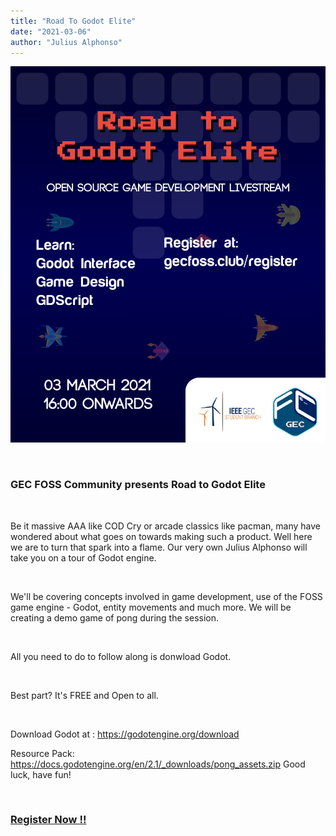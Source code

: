 ```yaml
---
title: "Road To Godot Elite"
date: "2021-03-06"
author: "Julius Alphonso"
---
```


![Road To Godot Elite Poster](./images/road-to-godot-elite.jpeg)

<br>

### GEC FOSS Community presents Road to Godot Elite

<br>

Be it massive AAA like COD Cry or arcade classics like pacman, many have wondered about what goes on towards making such a product. Well here we are to turn that spark into a flame. Our very own Julius Alphonso will take you on a tour of Godot engine.

<br>

We'll be covering concepts involved in game development, use of the FOSS game engine - Godot, entity movements and much more. We will be creating a demo game of pong during the session.  

<br>

All you need to do to follow along is donwload Godot.

<br>

Best part? It's FREE and Open to all.

<br>

Download Godot at : https://godotengine.org/download

Resource Pack: https://docs.godotengine.org/en/2.1/_downloads/pong_assets.zip
Good luck, have fun!

<br>

### **[Register Now !!](/register)**

<br>
